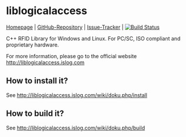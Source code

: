 liblogicalaccess
=============

[Homepage](http://liblogicalaccess.islog.com) | 
[GitHub-Repository](https://github.com/islog/liblogicalaccess) | 
[Issue-Tracker](https://github.com/islog/liblogicalaccess/issues) |
[![Build Status](https://travis-ci.org/islog/liblogicalaccess.png?branch=master)](https://travis-ci.org/islog/liblogicalaccess)

C++ RFID Library for Windows and Linux. For PC/SC, ISO compliant and proprietary hardware.

For more information, please go to the official website http://liblogicalaccess.islog.com


How to install it?
----------------

See http://liblogicalaccess.islog.com/wiki/doku.php/install


How to build it?
----------------

See http://liblogicalaccess.islog.com/wiki/doku.php/build
